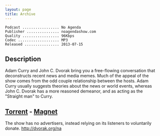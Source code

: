 ```yaml
---
layout: page
title: Archive
---
```


```
Podcast ................. No Agenda
Publisher ............... noagendashow.com
Quality ................. 96Kbps
Codec ................... MP3
Released ................ 2013-07-15
```

## Description
Adam Curry and John C. Dvorak bring you a free-flowing conversation that deconstructs recent news and media memes. Much of the appeal of the show comes from the odd couple relationship between the hosts. Adam Curry usually suggests theories about the news or world events, whereas John C. Dvorak has a more reasoned demeanor, and as acting as the "Straight man" to Curry.

## [Torrent](https://github.com/No-Agenda/torrent-archive/blob/master/No_Agenda_Show_001-500_bundle.torrent) - [Magnet](magnet:?xt=urn:btih:8477c12cdd3a5f9b34522fcdfa5f85b76fd4685f&dn=No+Agenda+Show+001-500+bundle&tr=udp%3A%2F%2Ftracker.openbittorrent.com%3A80&tr=udp%3A%2F%2Ftracker.publicbt.com%3A80&tr=udp%3A%2F%2Ftracker.istole.it%3A6969&tr=udp%3A%2F%2Ftracker.ccc.de%3A80&tr=udp%3A%2F%2Fopen.demonii.com%3A1337)

The show has no advertisers, instead relying on its listeners to voluntarily donate. http://dvorak.org/na
